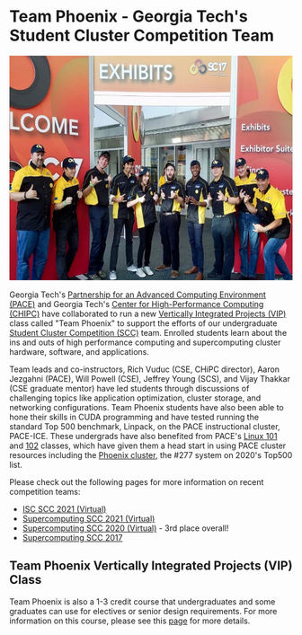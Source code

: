 # Team Phoenix - Georgia Tech's Student Cluster Competition Team

<p class="aligncenter">
    <img alt="2017 Team Phoenix" width="600" height="400" src="img/2017/gt_student_cluster_competition_team_2017.jpg">
</p>
  
Georgia Tech's [Partnership for an Advanced Computing Environment (PACE)](https://pace.gatech.edu) and Georgia Tech's [Center for High-Performance Computing (CHIPC)](http://chipc.gatech.edu/) have collaborated to run a new [Vertically Integrated Projects (VIP)](https://vip.gatech.edu/) class called "Team Phoenix" to support the efforts of our undergraduate [Student Cluster Competition (SCC)](https://studentclustercompetition.us/) team. Enrolled students learn about the ins and outs of high performance computing and supercomputing cluster hardware, software, and applications. 

Team leads and co-instructors, Rich Vuduc (CSE, CHiPC director), Aaron Jezgahni (PACE), Will Powell (CSE), Jeffrey Young (SCS), and Vijay Thakkar (CSE graduate mentor) 
have led students through discussions of challenging topics like application optimization, cluster storage, and networking configurations. Team Phoenix students have 
also been able to hone their skills in CUDA programming and have tested running the standard Top 500 benchmark, Linpack, on the PACE instructional cluster, PACE-ICE. 
These undergrads have also benefited from PACE's [Linux 101](https://pace.gatech.edu/linux-101) and [102](https://pace.gatech.edu/linux-102) classes, which have given 
them a head start in using PACE cluster resources including the [Phoenix cluster](http://docs.pace.gatech.edu/phoenix_cluster/gettingstarted_phnx/), the #277 system on 2020's Top500 list.

Please check out the following pages for more information on recent competition teams:
* [ISC SCC 2021 (Virtual)](isc-scc-2022.md)
* [Supercomputing SCC 2021 (Virtual)](supercomputing-scc-2021.md)
* [Supercomputing SCC 2020 (Virtual)](supercomputing-scc-2020.md) - 3rd place overall!
* [Supercomputing SCC 2017](supercomputing-scc-2017.md)

## Team Phoenix Vertically Integrated Projects (VIP) Class 
Team Phoenix is also a 1-3 credit course that undergraduates and some graduates can use for electives or senior design requirements. For more information
on this course, please see this [page](team-phoenix-vip.md) for more details.
